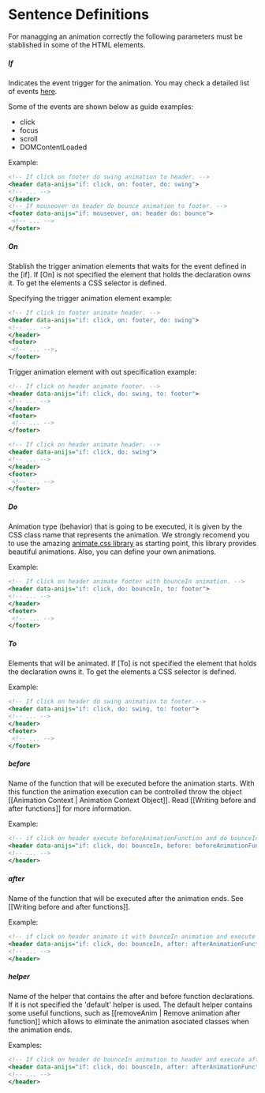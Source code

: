 Sentence Definitions
==========================

For managging an animation correctly the following parameters must be stablished in some of the HTML elements.

##### If
Indicates the event trigger for the animation. You may check a detailed list of events [here](https://developer.mozilla.org/en-US/docs/Web/Reference/Events).

Some of the events are shown below as guide examples:

- click
- focus
- scroll
- DOMContentLoaded

Example:

```xml
<!-- If click on footer do swing animation to header. -->
<header data-anijs="if: click, on: footer, do: swing">
<!-- ... -->
</header>
<!-- If mouseover on header do bounce animation to footer. -->
<footer data-anijs="if: mouseover, on: header do: bounce">
 <!-- ... -->
</footer>
```

##### On
Stablish the trigger animation elements that waits for the event defined in the [if]. If [On] is not specified the element that holds the declaration owns it. To get the elements a CSS selector is defined. 

Specifying the trigger animation element example:

```xml
<!-- If click in footer animate header. -->
<header data-anijs="if: click, on: footer, do: swing">
<!-- ... -->
</header>
<footer>
 <!-- ... -->.
</footer>
```

Trigger animation element with out specification example:

```xml
<!-- If click on header animate footer. -->
<header data-anijs="if: click, do: swing, to: footer">
<!-- ... -->
</header>
<footer>
 <!-- ... -->
</footer>
```

```xml
<!-- If click on header animate header. -->
<header data-anijs="if: click, do: swing">
<!-- ... -->
</header>
<footer>
 <!-- ... -->
</footer>
```

##### Do
Animation type (behavior) that is going to be executed, it is given by the CSS class name that represents the animation. We strongly recomend you to use the amazing [animate.css library](http://daneden.github.io/animate.css/) as starting point, this library provides beautiful animations. Also, you can define your own animations.  

Example:
```xml
<!-- If click on header animate footer with bounceIn animation. -->
<header data-anijs="if: click, do: bounceIn, to: footer">
<!-- ... -->
</header>
<footer>
 <!-- ... -->
</footer>
```

##### To
Elements that will be animated.  If [To] is not specified the element that holds the declaration owns it. To get the elements a CSS selector is defined. 

Example:
```xml
<!-- If click on header do swing animation to footer.-->
<header data-anijs="if: click, do: swing, to: footer">
<!-- ... -->
</header>
<footer>
 <!-- ... -->
</footer>
```

##### before
Name of the function that will be executed before the animation starts. With this function the animation execution can be controlled throw the object [[Animation Context | Animation Context Object]]. Read [[Writing before and after functions]] for more information.

Example:
```xml
<!-- if click on header execute beforeAnimationFunction and do bounceIn animation-->
<header data-anijs="if: click, do: bounceIn, before: beforeAnimationFunctionName">
<!-- ... -->
</header>
```

##### after
Name of the function that will be executed after the animation ends. See [[Writing before and after functions]].

Example:
```xml
<!-- if click on header animate it with bounceIn animation and execute afterAnimationFunction -->
<header data-anijs="if: click, do: bounceIn, after: afterAnimationFunctionName">
<!-- ... -->
</header>
```

##### helper
Name of the helper that contains the after and before function declarations. If it is not specified the 'default' helper is used. The default helper  contains some useful functions, such as [[removeAnim | Remove animation after function]] which allows to eliminate the animation asociated classes when the animation ends.

Examples:
```xml
<!-- If click on header do bounceIn animation to header and execute afterAnimationFunction -->
<header data-anijs="if: click, do: bounceIn, after: afterAnimationFunctionName, helper: animationHelperInstanceName">
<!-- ... -->
</header>
```
